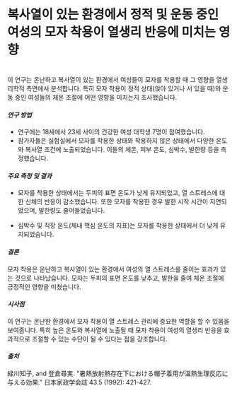 
# 복사열이 있는 환경에서 정적 및 운동 중인 여성의 모자 착용이 열생리 반응에 미치는 영향   
　   
이 연구는 온난하고 복사열이 있는 환경에서 여성들이 모자를 착용할 때 그 영향을 열생리학적 측면에서 분석합니다. 특히 모자 착용이 정적 상태(앉아 있거나 서 있을 때)와 운동 중인 여성들의 체온 조절에 어떤 영향을 미치는지 조사했습니다.

#### ***연구 방법***

 - 연구에는 18세에서 23세 사이의 건강한 여성 대학생 7명이 참여했습니다. 
 -  참가자들은 실험실에서 모자를 착용한 상태와 착용하지 않은 상태에서 다양한 온도와 복사열 조건에 노출되었습니다. 이들의 체온, 피부 온도, 심박수, 발한량 등을 측정했습니다.

#### ***주요 측정 및 결과***
 - 모자를 착용한 상태에서는 두피의 표면 온도가 낮게 유지되었고, 열 스트레스에 대한 신체의 반응이 감소했습니다.
또한 모자를 착용한 경우 발한 시작 시간이 지연되었으며, 발한량도 줄어들었습니다.

 - 심박수 및 직장 온도(체내 핵심 온도의 지표)는 모자를 착용한 상태에서 더 낮게 유지되었습니다.

#### ***결론***   
모자 착용은 온난하고 복사열이 있는 환경에서 여성의 열 스트레스를 줄이는 효과가 있는 것으로 나타났습니다. 모자는 두피의 표면 온도를 낮추고, 발한을 줄여 체온 조절에 긍정적인 영향을 미쳤습니다.

#### ***시사점***    
이 연구는 온난한 환경에서 모자 착용이 열 스트레스 관리에 중요한 역할을 할 수 있음을 보여줍니다. 특히 높은 온도와 복사열에 노출될 때 모자 착용이 여성의 열생리 반응을 효과적으로 조절할 수 있는 수단이 될 수 있다는 점을 강조합니다.

#### ***출처***    
緑川知子, and 登倉尋実. "暑熱放射熱存在下における帽子着用が温熱生理反応に与える効果." 日本家政学会誌 43.5 (1992): 421-427.
<!--stackedit_data:
eyJoaXN0b3J5IjpbLTExMjg1NTM2MTUsMTkyNDUzOTY2NF19
-->